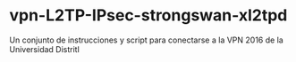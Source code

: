 # vpn-L2TP-IPsec-strongswan-xl2tpd
Un conjunto de instrucciones y script para conectarse a la VPN 2016 de la Universidad Distritl
